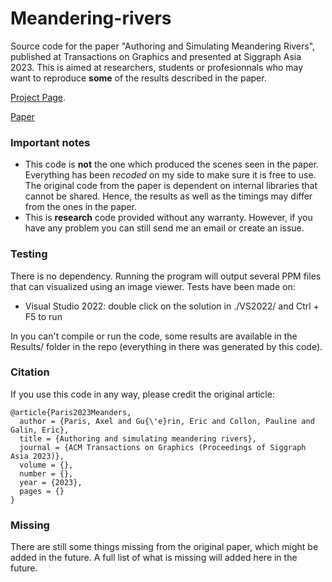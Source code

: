 # Meandering-rivers
Source code for the paper "Authoring and Simulating Meandering Rivers", published at Transactions on Graphics and presented at Siggraph Asia 2023. This is aimed at researchers, students or profesionnals who may want to reproduce **some** of the results described in the paper.

[Project Page](https://aparis69.github.io/public_html/projects/paris2023_Meanders.html).

[Paper](https://hal.science/hal-04227965)

### Important notes
* This code is **not** the one which produced the scenes seen in the paper. Everything has been *recoded* on my side to make sure it is free to use. The original code from the paper is dependent on internal libraries that cannot be shared.
Hence, the results as well as the timings may differ from the ones in the paper.
* This is **research** code provided without any warranty. However, if you have any problem you can still send me an email or create an issue.

### Testing
There is no dependency. Running the program will output several PPM files that can visualized using an image viewer. Tests have been made on:
* Visual Studio 2022: double click on the solution in ./VS2022/ and Ctrl + F5 to run

In you can't compile or run the code, some results are available in the Results/ folder in the repo (everything in there was generated by this code).

### Citation
If you use this code in any way, please credit the original article:
```
@article{Paris2023Meanders,
  author = {Paris, Axel and Gu{\'e}rin, Eric and Collon, Pauline and Galin, Eric},
  title = {Authoring and simulating meandering rivers},
  journal = {ACM Transactions on Graphics (Proceedings of Siggraph Asia 2023)},
  volume = {},
  number = {},
  year = {2023},
  pages = {}
}
```	

### Missing
There are still some things missing from the original paper, which might be added in the future. A full list of what is missing will added here in the future.
